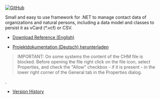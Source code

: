 [![GitHub](https://img.shields.io/github/license/FolkerKinzel/Contacts.IO)](https://github.com/FolkerKinzel/Contacts.IO/blob/master/LICENSE)

Small and easy to use framework for .NET to manage contact data of organizations and natural persons, including a data model and classes to persist it as vCard (*.vcf) or CSV.

* [Download Reference (English)](https://github.com/FolkerKinzel/Contacts.IO/blob/master/ProjectReference/1.4.0/FolkerKinzel.Contacts.IO.en.chm)

* [Projektdokumentation (Deutsch) herunterladen](https://github.com/FolkerKinzel/Contacts.IO/blob/master/ProjectReference/1.4.0/FolkerKinzel.Contacts.IO.de.chm)

> IMPORTANT: On some systems the content of the CHM file is blocked. Before opening the file right click on the file icon, select Properties, and check the "Allow" checkbox - if it is present - in the lower right corner of the General tab in the Properties dialog.

.

- [Version History](https://github.com/FolkerKinzel/Contacts.IO/releases)
